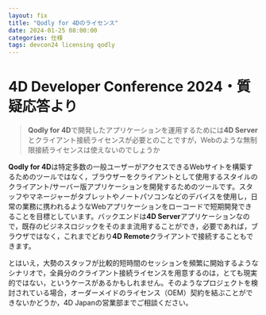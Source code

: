 ```yaml
---
layout: fix
title: "Qodly for 4Dのライセンス"
date: 2024-01-25 08:00:00
categories: 仕様
tags: devcon24 licensing qodly
---
```


# 4D Developer Conference 2024・質疑応答より

> **Qodly for 4D**で開発したアプリケーションを運用するためには**4D Server**とクライアント接続ライセンスが必要とのことですが，Webのような無制限接続ライセンスは使えないのでしょうか

**Qodly for 4D**は特定多数の一般ユーザーがアクセスできるWebサイトを構築するためのツールではなく，ブラウザーをクライアントとして使用するスタイルのクライアント/サーバー版アプリケーションを開発するためのツールです。スタッフやマネージャーがタブレットやノートパソコンなどのデバイスを使用し，日常の業務に携われるようなWebアプリケーションをローコードで短期開発できることを目標としています。バックエンドは**4D Server**アプリケーションなので，既存のビジネスロジックをそのまま流用することができ，必要であれば，ブラウザではなく，これまでどおり**4D Remote**クライアントで接続することもできます。

とはいえ，大勢のスタッフが比較的短時間のセッションを頻繁に開始するようなシナリオで，全員分のクライアント接続ライセンスを用意するのは，とても現実的ではない，というケースがあるかもしれません。そのようなプロジェクトを検討されている場合，オーダーメイドのライセンス（OEM）契約を結ぶことができないかどうか，4D Japanの営業部までご相談ください。